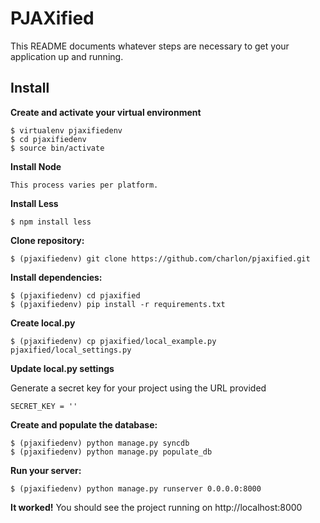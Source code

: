 PJAXified
===========

This README documents whatever steps are necessary to get your application up and running.

## Install ##

**Create and activate your virtual environment**
    
    $ virtualenv pjaxifiedenv
    $ cd pjaxifiedenv
    $ source bin/activate

**Install Node**

    This process varies per platform.

**Install Less**

    $ npm install less

**Clone repository:**
    
    $ (pjaxifiedenv) git clone https://github.com/charlon/pjaxified.git

**Install dependencies:**

    $ (pjaxifiedenv) cd pjaxified
    $ (pjaxifiedenv) pip install -r requirements.txt

**Create local.py**
    
    $ (pjaxifiedenv) cp pjaxified/local_example.py pjaxified/local_settings.py

**Update local.py settings**

Generate a secret key for your project using the URL provided

    SECRET_KEY = ''

**Create and populate the database:**
    
    $ (pjaxifiedenv) python manage.py syncdb
    $ (pjaxifiedenv) python manage.py populate_db
    
**Run your server:**
    
    $ (pjaxifiedenv) python manage.py runserver 0.0.0.0:8000
    
    
**It worked!** You should see the project running on http://localhost:8000
